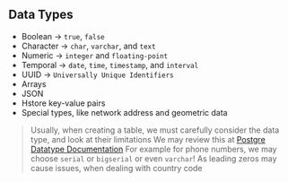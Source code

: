 ## Data Types
- Boolean -> `true`, `false`
- Character -> `char`, `varchar`, and `text`
- Numeric -> `integer` and `floating-point`
- Temporal -> `date`, `time`, `timestamp`, and `interval`
- UUID -> `Universally Unique Identifiers`
- Arrays
- JSON
- Hstore key-value pairs
- Special types, like network address and geometric data

> Usually, when creating a table, we must carefully consider the data type, and look at their limitations
> We may review this at [Postgre Datatype Documentation](postgresql.org/docs/current/datatype.html)
> For example for phone numbers, we may choose `serial` or `bigserial` or even `varchar`! As leading zeros may cause issues, when dealing with country code

